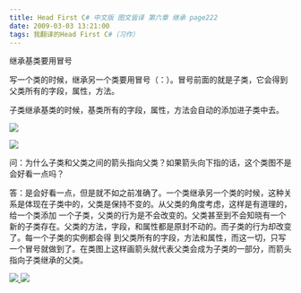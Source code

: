 ```yaml
---
title: Head First C# 中文版 图文皆译 第六章 继承 page222
date: 2009-03-03 13:21:00
tags: 我翻译的Head First C#（习作）
---
```

继承基类要用冒号

写一个类的时候，继承另一个类要用冒号（：）。冒号前面的就是子类，它会得到父类所有的字段，属性，方法。

子类继承基类的时候，基类所有的字段，属性，方法会自动的添加进子类中去。

![](https://p-blog.csdn.net/images/p_blog_csdn_net/cuipengfei1/EntryImages/20090303/2009-03-03_12-58-14.jpg)

![](https://p-blog.csdn.net/images/p_blog_csdn_net/cuipengfei1/EntryImages/20090303/2009-03-03_13-07-14.jpg)

问：为什么子类和父类之间的箭头指向父类？如果箭头向下指的话，这个类图不是会好看一点吗？

答：是会好看一点，但是就不如之前准确了。一个类继承另一个类的时候，这种关系是体现在子类中的，父类是保持不变的。从父类的角度考虑，这样是有道理的，给一个类添加
一个子类，父类的行为是不会改变的。父类甚至到不会知晓有一个新的子类存在。父类的方法，字段，和属性都是原封不动的。而子类的行为却改变了。每一个子类的实例都会得
到父类所有的字段，方法和属性，而这一切，只写一个冒号就做到了。在类图上这样画箭头就代表父类会成为子类的一部分，而箭头指向子类继承的父类。



[ ![](https://profile.csdnimg.cn/5/2/5/3_cuipengfei1)
![](https://g.csdnimg.cn/static/user-reg-year/1x/11.png)
](https://blog.csdn.net/cuipengfei1)





